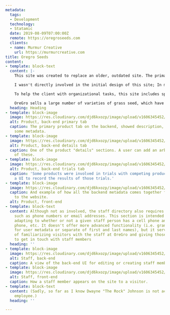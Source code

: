 ```yaml
---
metadata:
  tags:
  - Development
  technology:
  - Statamic
  date: 2019-08-09T07:00:00Z
  remote: https://oregroseeds.com
  clients:
  - name: Murmur Creative
    url: https://murmurcreative.com
title: Oregro Seeds
content:
- template: block-text
  content: |-
    This site was created to replace an older, outdated site. The primary function of the site is to inform visitors of the wide range of products OreGro, Inc. offers, as well as provide background on the company itself.

    I wasn't directly involved in the initial design of this site; In my capacity as an in-house developer for Murmur Creative, I was given an already-approved design for implementation. On this project, we split development up into front-end and back-end; I built the underlying structure and customized the back-end while one of my co-workers assembled the CSS and JavaScript for the front-end. The size of the Murmur development team and our tight schedules usually mean this type of collaboration isn't possible, for the stars aligned for this project and it resulted in a much, much shorter turnaround that usual--I'm hoping to use the same or a similar process for additional projects in the future.

    To help the client with organizational tasks, this site includes special repositories for staff members (for the staff directory) and the products in their catalog.

    OreGro sells a large number of varieties of grass seed, which have different uses, planting times, qualities, etc. In short, each product needed to include a significant amount of metadata. I wanted this data to be structured, so that it could be understood on some level by a machine, but also be accessible via a UI that would make sense to a human user. The data storage and UI features of Statamic made this relatively straightforward: Instead of having to determine how to actual store and query data, I just had to consider how I wanted it organized, and how I wanted people to interact with it
  heading: Heading
- template: block-image
  image: https://res.cloudinary.com/djd6kxozp/image/upload/v1606345452/alwaysblank.org/oregro-seeds/product.png
  alt: Product, back-end primary tab
  caption: The primary product tab on the backend, showed description, variety, and
    some metadata.
- template: block-image
  image: https://res.cloudinary.com/djd6kxozp/image/upload/v1606345452/alwaysblank.org/oregro-seeds/product-details.png
  alt: Product, back-end details tab
  caption: One of the product "details" sections. A user can add an arbitrary number
    of these.
- template: block-image
  image: https://res.cloudinary.com/djd6kxozp/image/upload/v1606345452/alwaysblank.org/oregro-seeds/product-trials.png
  alt: Product, back-end trials tab
  caption: 'Some products were involved in trials with competing products: This is
    a UI to record the results of those trials.'
- template: block-image
  image: https://res.cloudinary.com/djd6kxozp/image/upload/v1606345452/alwaysblank.org/oregro-seeds/product-frontend.jpg
  caption: And example of how all the backend metadata comes together for a visitor
    to the website.
  alt: Product, front-end
- template: block-text
  content: Although not as involved, the staff directory also requires some metadata,
    such as phone numbers or email addresses. This section is intended to be flexible,
    adapting to whether or not a given staff person has a cell phone and/or office
    phone, etc. It doesn't offer more advanced functionality (i.e. granular searches
    for user metadata or separate of first and last names), but it serves the purpose
    of familiarizing visitors with the staff at OreGro and giving those visitors ways
    to get in touch with staff members
  heading: ''
- template: block-image
  image: https://res.cloudinary.com/djd6kxozp/image/upload/v1606345452/alwaysblank.org/oregro-seeds/staff-backend.png
  alt: Staff, back-end
  caption: A view of the back-end UI for editing or creating staff members.
- template: block-image
  image: https://res.cloudinary.com/djd6kxozp/image/upload/v1606345452/alwaysblank.org/oregro-seeds/staff-frontend.jpg
  alt: Staff, front-end
  caption: How a staff member appears on the site to a visitor.
- template: block-text
  content: (Sadly, so far as I know Dwayne "The Rock" Johnson is not actually an OreGro
    employee.)
  heading: ''

---
```

